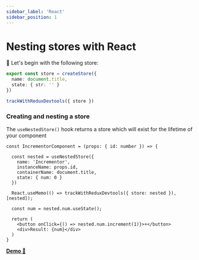 ```yaml
---
sidebar_label: 'React'
sidebar_position: 1
---
```


# Nesting stores with React

🥚 Let's begin with the following store:

```ts
export const store = createStore({
  name: document.title,
  state: { str: '' }
})

trackWithReduxDevtools({ store })
```

### **Creating** and nesting a store
The `useNestedStore()` hook returns a store which will exist for the lifetime of your component
```tsx
const IncrementorComponent = (props: { id: number }) => {

  const nested = useNestedStore({
    name: 'Incrementor',
    instanceName: props.id,
    containerName: document.title,
    state: { num: 0 }
  })

  React.useMemo(() => trackWithReduxDevtools({ store: nested }), [nested]);

  const num = nested.num.useState();

  return (
    <button onClick={() => nested.num.increment(1)}>+</button>
    <div>Result: {num}</div>
  )
}
```
[**Demo 🥚**](https://codesandbox.io/s/olik-react-nested-stores-ve6lj?file=/src/App.tsx)
